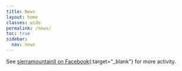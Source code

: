 ```yaml
---
title: News
layout: home
classes: wide
permalink: /news/
toc: true
sidebar:
  nav: news
---
```


See [sierramountainll on Facebook](https://www.facebook.com/sierramountainll){:target="_blank"}
for more activity.
